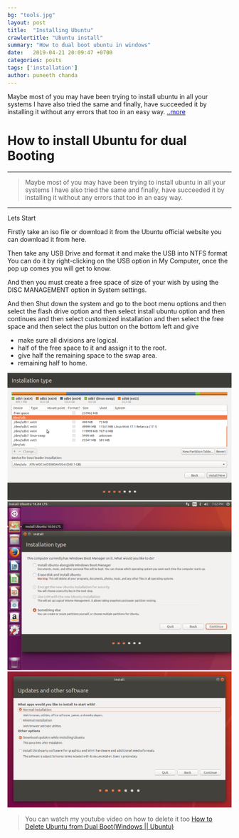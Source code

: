 ```yaml
---
bg: "tools.jpg"
layout: post
title:  "Installing Ubuntu"
crawlertitle: "Ubuntu install"
summary: "How to dual boot ubuntu in windows"
date:   2019-04-21 20:09:47 +0700
categories: posts
tags: ['installation']
author: puneeth chanda
---
```

Maybe most of you may have been trying to install ubuntu in all your systems I have also tried the same and finally, have succeeded it by installing it without any errors that too in an easy way.
[<span style="color:blue">  ..more</span>](/posts/Installing-Ubuntu/ "read more")


# How to install Ubuntu for dual Booting

----
> Maybe most of you may have been trying to install ubuntu in all your systems I have also tried the same and finally, have succeeded it by installing it without any errors that too in an easy way.


----
Lets Start

Firstly take an iso file or download it from the Ubuntu official website you can download it from here.

Then take any USB Drive and format it and make the USB into NTFS format You can do it by right-clicking on the USB option in My Computer, once the pop up comes you will get to know.

And then you must create a free space of size of your wish by using the DISC MANAGEMENT option in System settings.

And then Shut down the system and go to the boot menu options and then select the flash drive option and then select install ubuntu option and then continues and then select customized installation and then select the free space and then select the plus button on the bottom left and give

- make sure all divisions are logical.
- half of the free space to it and assign it to the root.
- give half the remaining space to the swap area.
- remaining half to home.

![partitions](assets/images/partitions.png)
![Coustomized Installation](/pictures/coustomised.png)
![tick the downloads checkbox](/pictures/3rd.png)

> You can watch my youtube video on how to delete it too 
[How to Delete Ubuntu from Dual Boot(Windows || Ubuntu)](https://www.youtube.com/watch?v=7VFDV7A9SK8&t=47s)